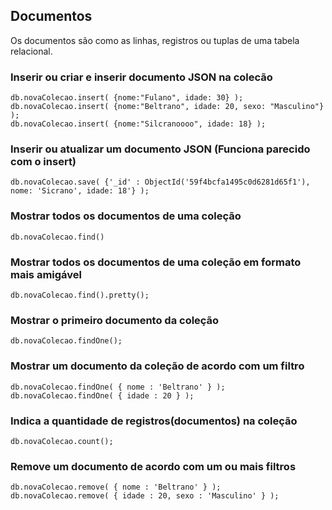 ## Documentos
  
Os documentos são como as linhas, registros ou tuplas de uma tabela relacional.  
  

### Inserir ou criar e inserir documento JSON na colecão
  
`db.novaColecao.insert( {nome:"Fulano", idade: 30} );`  
`db.novaColecao.insert( {nome:"Beltrano", idade: 20, sexo: "Masculino"} );`  
`db.novaColecao.insert( {nome:"Silcranoooo", idade: 18} );`  
  
### Inserir ou atualizar um documento JSON (Funciona parecido com o insert) 
  
`db.novaColecao.save( {'_id' : ObjectId('59f4bcfa1495c0d6281d65f1'), nome: 'Sicrano', idade: 18'} );`
  
### Mostrar todos os documentos de uma coleção
  
`db.novaColecao.find()`  
  
### Mostrar todos os documentos de uma coleção em formato mais amigável
  
`db.novaColecao.find().pretty();`  
   
### Mostrar o primeiro documento da coleção
  
`db.novaColecao.findOne();`  
  
### Mostrar um documento da coleção de acordo com um filtro
  
`db.novaColecao.findOne( { nome : 'Beltrano' } );`  
`db.novaColecao.findOne( { idade : 20 } );`  
  
### Indica a quantidade de registros(documentos) na coleção
  
`db.novaColecao.count();`  
  
### Remove um documento de acordo com um ou mais filtros
  
`db.novaColecao.remove( { nome : 'Beltrano' } );`  
`db.novaColecao.remove( { idade : 20, sexo : 'Masculino' } );`  
  

